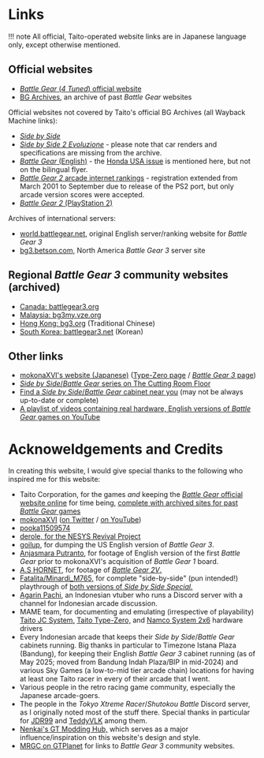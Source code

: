 # Links

!!! note
    All official, Taito-operated website links are in Japanese language only, except otherwise mentioned.

## Official websites
- [*Battle Gear* (*4 Tuned*) official website](https://battlegear.net/news/index.html)
- [BG Archives](https://battlegear.net/archives/index.html), an archive of past *Battle Gear* websites

Official websites not covered by Taito's official BG Archives (all Wayback Machine links):

- [*Side by Side*](https://web.archive.org/web/19970516075330/http://www.taito.co.jp/gm/index.htm)
- [*Side by Side 2 Evoluzione*](https://web.archive.org/web/19971012061831/http://www.taito.co.jp/sbs2/index.html) - please note that car renders and specifications are missing from the archive.
- [*Battle Gear* (English)](https://web.archive.org/web/20030418154300/http://www.taito.co.jp/gm/bg/index_e.html) - the [Honda USA issue](../other/honda.md) is mentioned here, but not on the bilingual flyer.
- [*Battle Gear 2* arcade internet rankings](https://web.archive.org/web/20011024015506/http://www.taito.co.jp/gm/bg2/ranking/index_js.html) - registration extended from March 2001 to September due to release of the PS2 port, but only arcade version scores were accepted.
- [*Battle Gear 2* (PlayStation 2)](https://web.archive.org/web/20010405205810/http://www.taito.co.jp/d3/cp/bg2/index.html)

Archives of international servers:  

- [world.battlegear.net,](https://web.archive.org/web/20030215185853/http://world.battlegear.net/english/html/rank_menu.html) original English server/ranking website for *Battle Gear 3*
- [bg3.betson.com,](https://web.archive.org/web/20050210040429/http://bg3.betson.com/garage/main.php) North America *Battle Gear 3* server site

## Regional *Battle Gear 3* community websites (archived)
- [Canada: battlegear3.org](https://web.archive.org/web/20031214200935/http://www.battlegear3.org/)
- [Malaysia: bg3my.vze.org](https://web.archive.org/web/20040404124749/http://bg3my.vze.com/)
- [Hong Kong: bg3.org](https://web.archive.org/web/20030602174123/http://www.bg3.org/) (Traditional Chinese)
- [South Korea: battlegear3.net](https://web.archive.org/web/20040117125429/http://getbeat.com/bg3/bg3.htm) (Korean)

## Other links
- [mokonaXVI's website (Japanese)](https://mokonaxvi.sakura.ne.jp/) ([Type-Zero page](https://mokonaxvi.sakura.ne.jp/typezero/st.htm) / [*Battle Gear 3* page](https://mokonaxvi.sakura.ne.jp/xvi/bg3ac/index.htm))
- [*Side by Side*/*Battle Gear* series on The Cutting Room Floor](https://tcrf.net/Category:Side_by_Side/Battle_Gear_series)
- [Find a *Side by Side*/*Battle Gear* cabinet near you](https://zenius-i-vanisher.com/v5.2/arcades.php) (may not be always up-to-date or complete)
- [A playlist of videos containing real hardware, English versions of *Battle Gear* games on YouTube](https://www.youtube.com/playlist?list=PLltO_kA9MwiEGGwsqOokEdJHAga7kJi2M)

# Acknoweldgements and Credits
In creating this website, I would give special thanks to the following who inspired me for this website:

- Taito Corporation, for the games *and* keeping the [*Battle Gear* official website online](https://battlegear.net/news/index.html) for time being, [complete with archived sites for past *Battle Gear* games](https://battlegear.net/archives/index.html)
- [mokonaXVI](https://mokonaxvi.sakura.ne.jp/) ([on Twitter](https://twitter.com/mokonaXVI) / [on YouTube](https://www.youtube.com/@mokonaXVI))
- [pooka11509574](https://twitter.com/pooka11509574)
- [derole, for the NESYS Revival Project](https://nrproject.derole.co.uk/)
- [goilup](https://goilup.blogspot.com/2024/06/battle-gear-3-north-america.html), for dumping the US English version of *Battle Gear 3*.
- [Anjasmara Putranto](https://www.youtube.com/@anjasmaraputranto7818), for footage of English version of the first *Battle Gear* prior to mokonaXVI's acquisition of *Battle Gear 1* board.
- [A.S HORNET](https://www.youtube.com/@a.shornet0808), for footage of [*Battle Gear 2V*.](https://www.youtube.com/playlist?list=PLr6Fl5fIdj0mq1Y64bzBlO2x5Tg-zKsQj)
- [Fatalita/Minardi_M765,](https://www.youtube.com/@Fatalita765Assoluto) for complete "side-by-side" (pun intended!) playthrough of [both versions of *Side by Side Special.*](https://www.youtube.com/playlist?list=PLVgzIufESq6S0ytaDzrzhwwrsxVGyWxVp)
- [Agarin Pachi](https://www.youtube.com/@agarpac), an Indonesian vtuber who runs a Discord server with a channel for Indonesian arcade discussion.
- MAME team, for documenting and emulating (irrespective of playability) [Taito JC System,](https://github.com/mamedev/mame/blob/master/src/mame/taito/taitojc.cpp) [Taito Type-Zero,](https://github.com/mamedev/mame/blob/master/src/mame/taito/taitotz.cpp) and [Namco System 2x6](https://github.com/mamedev/mame/blob/master/src/mame/namco/namcops2.cpp) hardware drivers
- Every Indonesian arcade that keeps their *Side by Side*/*Battle Gear* cabinets running. Big thanks in particular to Timezone Istana Plaza (Bandung), for keeping their English *Battle Gear 3* cabinet running (as of May 2025; moved from Bandung Indah Plaza/BIP in mid-2024) and various Sky Games (a low-to-mid tier arcade chain) locations for having at least one Taito racer in every of their arcade that I went.
- Various people in the retro racing game community, especially the Japanese arcade-goers.
- The people in the *Tokyo Xtreme Racer*/*Shutokou Battle* Discord server, as I originally noted most of the stuff there. Special thanks in particular for [JDR99](https://www.youtube.com/@JDR99) and [TeddyVLK](https://www.youtube.com/@TEddyVLK) among them.
- [Nenkai's GT Modding Hub,](http://nenkai.github.io/gt-modding-hub/) which serves as a major influence/inspiration on this website's design and style.
- [MRGC on GTPlanet](https://www.gtplanet.net/forum/threads/battle-gear-3.35752/#post-871872) for links to *Battle Gear 3* community websites.
